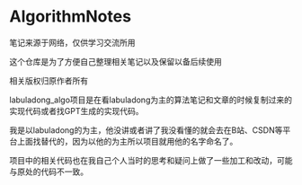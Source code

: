# AlgorithmNotes

笔记来源于网络，仅供学习交流所用

这个仓库是为了方便自己整理相关笔记以及保留以备后续使用

相关版权归原作者所有



labuladong_algo项目是在看labuladong为主的算法笔记和文章的时候复制过来的实现代码或者找GPT生成的实现代码。

我是以labuladong的为主，他没讲或者讲了我没看懂的就会去在B站、CSDN等平台上面找替代的，因为以他的为主所以项目就用他的名字命名了。

项目中的相关代码也在我自己个人当时的思考和疑问上做了一些加工和改动，可能与原处的代码不一致。